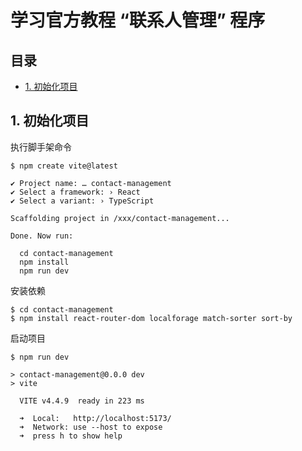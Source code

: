 # 学习官方教程 “联系人管理” 程序<!-- omit in toc -->

## 目录<!-- omit in toc -->

- [1. 初始化项目](#1-初始化项目)

## 1. 初始化项目

执行脚手架命令

```shell
$ npm create vite@latest

✔ Project name: … contact-management
✔ Select a framework: › React
✔ Select a variant: › TypeScript

Scaffolding project in /xxx/contact-management...

Done. Now run:

  cd contact-management
  npm install
  npm run dev
```

安装依赖

```shell
$ cd contact-management
$ npm install react-router-dom localforage match-sorter sort-by
```

启动项目

```shell
$ npm run dev

> contact-management@0.0.0 dev
> vite

  VITE v4.4.9  ready in 223 ms

  ➜  Local:   http://localhost:5173/
  ➜  Network: use --host to expose
  ➜  press h to show help
```
